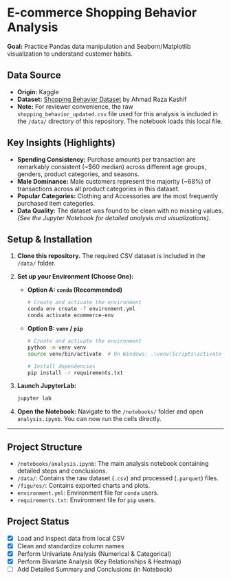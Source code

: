 # E-commerce Shopping Behavior Analysis

**Goal:** Practice Pandas data manipulation and Seaborn/Matplotlib visualization to understand customer habits.

## Data Source
* **Origin:** Kaggle
* **Dataset:** [Shopping Behavior Dataset](https://www.kaggle.com/datasets/ahmadrazakashif/shopping-behavior-dataset) by Ahmad Raza Kashif
* **Note:** For reviewer convenience, the raw `shopping_behavior_updated.csv` file used for this analysis is included in the `/data/` directory of this repository. The notebook loads this local file.

## Key Insights (Highlights)
* **Spending Consistency:** Purchase amounts per transaction are remarkably consistent (~$60 median) across different age groups, genders, product categories, and seasons.
* **Male Dominance:** Male customers represent the majority (~68%) of transactions across all product categories in this dataset.
* **Popular Categories:** Clothing and Accessories are the most frequently purchased item categories.
* **Data Quality:** The dataset was found to be clean with no missing values.
*(See the Jupyter Notebook for detailed analysis and visualizations).*

## Setup & Installation

1.  **Clone this repository.** The required CSV dataset is included in the `/data/` folder.

2.  **Set up your Environment (Choose One):**

    * **Option A: `conda` (Recommended)**
        ```bash
        # Create and activate the environment
        conda env create -f environment.yml
        conda activate ecommerce-env
        ```

    * **Option B: `venv` / `pip`**
        ```bash
        # Create and activate the environment
        python -m venv venv
        source venv/bin/activate  # On Windows: .\venv\Scripts\activate

        # Install dependencies
        pip install -r requirements.txt
        ```

3.  **Launch JupyterLab:**
    ```bash
    jupyter lab
    ```

4.  **Open the Notebook:** Navigate to the `/notebooks/` folder and open `analysis.ipynb`. You can now run the cells directly.

---

## Project Structure
* `/notebooks/analysis.ipynb`: The main analysis notebook containing detailed steps and conclusions.
* `/data/`: Contains the raw dataset (`.csv`) and processed (`.parquet`) files.
* `/figures/`: Contains exported charts and plots.
* `environment.yml`: Environment file for `conda` users.
* `requirements.txt`: Environment file for `pip` users.

## Project Status
- [x] Load and inspect data from local CSV
- [x] Clean and standardize column names
- [x] Perform Univariate Analysis (Numerical & Categorical)
- [x] Perform Bivariate Analysis (Key Relationships & Heatmap)
- [ ] Add Detailed Summary and Conclusions (in Notebook)
